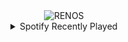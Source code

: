 <div align="center">
<picture>
    <source media="(prefers-color-scheme: dark)" srcset="https://i.ibb.co/Ld03sF5X/output-gif.gif">
    <source media="(prefers-color-scheme: light)" srcset="https://i.ibb.co/Ld03sF5X/output-gif.gif">
    <img alt="RENOS" src="https://i.ibb.co/Ld03sF5X/output-gif.gif">
</picture>
<details>
<summary>Spotify Recently Played</summary>
<img src="https://spotify-recently-played-readme.vercel.app/api?user=31d6d6zerc5ct6kck32na2ozsqf4&unique=1&width=400" alt="Spotify" />
</details>
</div>

<!-- Image deletion URL: https://ibb.co/QvJ4xgd3/1f454a6c5c9ff9b0e53752f75b8e5527 -->